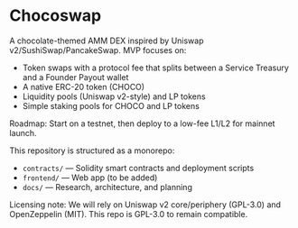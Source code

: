 # Chocoswap

A chocolate-themed AMM DEX inspired by Uniswap v2/SushiSwap/PancakeSwap. MVP focuses on:

- Token swaps with a protocol fee that splits between a Service Treasury and a Founder Payout wallet
- A native ERC-20 token (CHOCO)
- Liquidity pools (Uniswap v2-style) and LP tokens
- Simple staking pools for CHOCO and LP tokens

Roadmap: Start on a testnet, then deploy to a low-fee L1/L2 for mainnet launch.

This repository is structured as a monorepo:

- `contracts/` — Solidity smart contracts and deployment scripts
- `frontend/` — Web app (to be added)
- `docs/` — Research, architecture, and planning

Licensing note: We will rely on Uniswap v2 core/periphery (GPL-3.0) and OpenZeppelin (MIT). This repo is GPL-3.0 to remain compatible.
